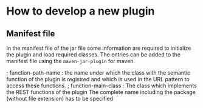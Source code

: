 # How to develop a new plugin

## Manifest file

In the manifest file of the jar file some information are required
to initialize the plugin and load required classes.
The entries can be added to the manifest file using the ```maven-jar-plugin```
for maven.


  ;  function-path-name
  :  the name under which the class with the semantic
    function of the plugin is registred and which is used
    in the URL pattern to access these functions.
  ; function-main-class
  : The class which implements the REST functions of the plugin
    The complete name including the package (without file extension) has to
    be specified